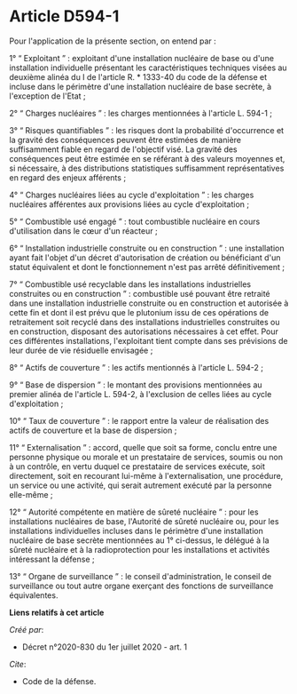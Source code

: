 # Article D594-1

Pour l'application de la présente section, on entend par :

1° “ Exploitant ” : exploitant d'une installation nucléaire de base ou d'une installation individuelle présentant les
caractéristiques techniques visées au deuxième alinéa du I de l'article R. * 1333-40 du code de la défense et incluse dans le
périmètre d'une installation nucléaire de base secrète, à l'exception de l'Etat ;

2° “ Charges nucléaires ” : les charges mentionnées à l'article L. 594-1 ;

3° “ Risques quantifiables ” : les risques dont la probabilité d'occurrence et la gravité des conséquences peuvent être
estimées de manière suffisamment fiable en regard de l'objectif visé. La gravité des conséquences peut être estimée en se
référant à des valeurs moyennes et, si nécessaire, à des distributions statistiques suffisamment représentatives en regard
des enjeux afférents ;

4° “ Charges nucléaires liées au cycle d'exploitation ” : les charges nucléaires afférentes aux provisions liées au cycle
d'exploitation ;

5° “ Combustible usé engagé ” : tout combustible nucléaire en cours d'utilisation dans le cœur d'un réacteur ;

6° “ Installation industrielle construite ou en construction ” : une installation ayant fait l'objet d'un décret
d'autorisation de création ou bénéficiant d'un statut équivalent et dont le fonctionnement n'est pas arrêté définitivement ;

7° “ Combustible usé recyclable dans les installations industrielles construites ou en construction ” : combustible usé
pouvant être retraité dans une installation industrielle construite ou en construction et autorisée à cette fin et dont il
est prévu que le plutonium issu de ces opérations de retraitement soit recyclé dans des installations industrielles
construites ou en construction, disposant des autorisations nécessaires à cet effet. Pour ces différentes installations,
l'exploitant tient compte dans ses prévisions de leur durée de vie résiduelle envisagée ;

8° “ Actifs de couverture ” : les actifs mentionnés à l'article L. 594-2 ;

9° “ Base de dispersion ” : le montant des provisions mentionnées au premier alinéa de l'article L. 594-2, à l'exclusion de
celles liées au cycle d'exploitation ;

10° “ Taux de couverture ” : le rapport entre la valeur de réalisation des actifs de couverture et la base de dispersion ;

11° “ Externalisation ” : accord, quelle que soit sa forme, conclu entre une personne physique ou morale et un prestataire de
services, soumis ou non à un contrôle, en vertu duquel ce prestataire de services exécute, soit directement, soit en
recourant lui-même à l'externalisation, une procédure, un service ou une activité, qui serait autrement exécuté par la
personne elle-même ;

12° “ Autorité compétente en matière de sûreté nucléaire ” : pour les installations nucléaires de base, l'Autorité de sûreté
nucléaire ou, pour les installations individuelles incluses dans le périmètre d'une installation nucléaire de base secrète
mentionnées au 1° ci-dessus, le délégué à la sûreté nucléaire et à la radioprotection pour les installations et activités
intéressant la défense ;

13° “ Organe de surveillance ” : le conseil d'administration, le conseil de surveillance ou tout autre organe exerçant des
fonctions de surveillance équivalentes.

**Liens relatifs à cet article**

_Créé par_:

  - Décret n°2020-830 du 1er juillet 2020 - art. 1

_Cite_:

  - Code de la défense.
